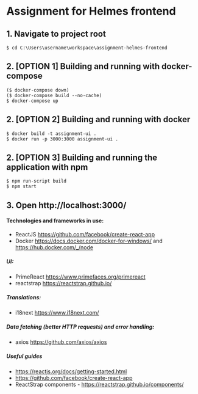 # Assignment for Helmes frontend

## 1. Navigate to project root
    $ cd C:\Users\username\workspace\assignment-helmes-frontend

## 2. [OPTION 1] Building and running with docker-compose
    ($ docker-compose down)
    ($ docker-compose build --no-cache)
    $ docker-compose up
    
## 2. [OPTION 2] Building and running with docker
    $ docker build -t assignment-ui .
    $ docker run -p 3000:3000 assignment-ui .
    
## 2. [OPTION 3] Building and running the application with npm
    $ npm run-script build
    $ npm start
    
## 3. Open http://localhost:3000/

#### Technologies and frameworks in use:
* ReactJS https://github.com/facebook/create-react-app
* Docker https://docs.docker.com/docker-for-windows/ and https://hub.docker.com/_/node

##### UI:
* PrimeReact <a>https://www.primefaces.org/primereact
* reactstrap https://reactstrap.github.io/

##### Translations:
* i18next https://www.i18next.com/

##### Data fetching (better HTTP requests) and error handling:
* axios https://github.com/axios/axios

##### Useful guides
* https://reactjs.org/docs/getting-started.html
* https://github.com/facebook/create-react-app
* ReactStrap components - https://reactstrap.github.io/components/